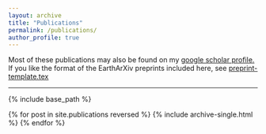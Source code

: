 ```yaml
---
layout: archive
title: "Publications"
permalink: /publications/
author_profile: true
---
```

Most of these publications may also be found on my <u><a href="https://scholar.google.com/citations?user=NZVGPiwAAAAJ&hl=en&oi=ao">google scholar profile</a>.</u>
<br>If you like the format of the EarthArXiv preprints included here, see <u><a href="https://github.com/brenhinkeller/preprint-template.tex">preprint-template.tex</a></u>

---
{% include base_path %}

{% for post in site.publications reversed %}
  {% include archive-single.html %}
{% endfor %}

